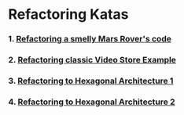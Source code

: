 # Refactoring Katas

### 1. [Refactoring a smelly Mars Rover's code](https://github.com/codesai/code-smells-refactoring-course-java/tree/master/01-refactoring-smelly-mars-rover)

### 2. [Refactoring classic Video Store Example](https://github.com/codesai/code-smells-refactoring-course-java/tree/master/02-refactoring-video-store)

### 3. [Refactoring to Hexagonal Architecture 1](https://github.com/codesai/code-smells-refactoring-course-java/tree/master/03-refactoring-to-hexagonal-architecture)

### 4. [Refactoring to Hexagonal Architecture 2](https://github.com/codesai/code-smells-refactoring-course-java/tree/master/04-refactoring-to-hexagonal-architecture-2)
